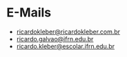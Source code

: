 # E-Mails

* [ricardokleber@ricardokleber.com.br](mailto:ricardokleber@ricardokleber.com.br)
* [ricardo.galvao@ifrn.edu.br](mailto:ricardo.galvao@ifrn.edu.br)
* [ricardo.kleber@escolar.ifrn.edu.br](mailto:ricardo.kleber@escolar.ifrn.edu.br)